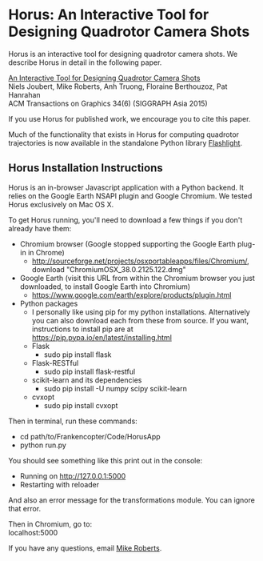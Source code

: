 # Horus: An Interactive Tool for Designing Quadrotor Camera Shots

Horus is an interactive tool for designing quadrotor camera shots. We describe Horus in detail in the following paper.

[An Interactive Tool for Designing Quadrotor Camera Shots](http://stanford-gfx.github.io/Horus/)  
Niels Joubert, Mike Roberts, Anh Truong, Floraine Berthouzoz, Pat Hanrahan  
ACM Transactions on Graphics 34(6) (SIGGRAPH Asia 2015)

If you use Horus for published work, we encourage you to cite this paper.

Much of the functionality that exists in Horus for computing quadrotor trajectories is now available in the standalone Python library [Flashlight](http://mikeroberts3000.github.io/flashlight).

## Horus Installation Instructions

Horus is an in-browser Javascript application with a Python backend. It relies on the Google Earth NSAPI plugin and Google Chromium. We tested Horus exclusively on Mac OS X.

To get Horus running, you'll need to download a few things if you don't already have them:

* Chromium browser (Google stopped supporting the Google Earth plug-in in Chrome)
  * http://sourceforge.net/projects/osxportableapps/files/Chromium/, download "ChromiumOSX_38.0.2125.122.dmg"
* Google Earth (visit this URL from within the Chromium browser you just downloaded, to install Google Earth into Chromium)
  * https://www.google.com/earth/explore/products/plugin.html
* Python packages
  * I personally like using pip for my python installations. Alternatively you can also download each from these from source. If you want, instructions to install pip are at https://pip.pypa.io/en/latest/installing.html
  * Flask
    * sudo pip install flask
  * Flask-RESTful
    * sudo pip install flask-restful
  * scikit-learn and its dependencies
    * sudo pip install -U numpy scipy scikit-learn
  * cvxopt
    * sudo pip install cvxopt

Then in terminal, run these commands:  
* cd path/to/Frankencopter/Code/HorusApp  
* python run.py

You should see something like this print out in the console:  
 * Running on http://127.0.0.1:5000  
 * Restarting with reloader

And also an error message for the transformations module. You can ignore that error.

Then in Chromium, go to:  
localhost:5000

If you have any questions, email [Mike Roberts](mailto:mlrobert@stanford.edu).
